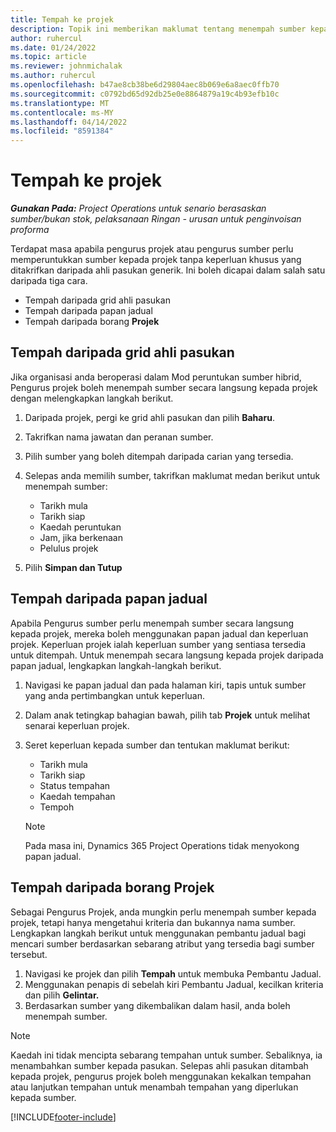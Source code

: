 ```yaml
---
title: Tempah ke projek
description: Topik ini memberikan maklumat tentang menempah sumber kepada projek.
author: ruhercul
ms.date: 01/24/2022
ms.topic: article
ms.reviewer: johnmichalak
ms.author: ruhercul
ms.openlocfilehash: b47ae8cb38be6d29804aec8b069e6a8aec0ffb70
ms.sourcegitcommit: c0792bd65d92db25e0e8864879a19c4b93efb10c
ms.translationtype: MT
ms.contentlocale: ms-MY
ms.lasthandoff: 04/14/2022
ms.locfileid: "8591384"
---
```

# <a name="book-to-a-project"></a>Tempah ke projek

_**Gunakan Pada:** Project Operations untuk senario berasaskan sumber/bukan stok, pelaksanaan Ringan - urusan untuk penginvoisan proforma_

Terdapat masa apabila pengurus projek atau pengurus sumber perlu memperuntukkan sumber kepada projek tanpa keperluan khusus yang ditakrifkan daripada ahli pasukan generik. Ini boleh dicapai dalam salah satu daripada tiga cara.

- Tempah daripada grid ahli pasukan
- Tempah daripada papan jadual
- Tempah daripada borang **Projek**

## <a name="book-from-the-team-member-grid"></a>Tempah daripada grid ahli pasukan

Jika organisasi anda beroperasi dalam Mod peruntukan sumber hibrid, Pengurus projek boleh menempah sumber secara langsung kepada projek dengan melengkapkan langkah berikut.

1. Daripada projek, pergi ke grid ahli pasukan dan pilih **Baharu**.
2. Takrifkan nama jawatan dan peranan sumber.
3. Pilih sumber yang boleh ditempah daripada carian yang tersedia.
4. Selepas anda memilih sumber, takrifkan maklumat medan berikut untuk menempah sumber:

    - Tarikh mula
    - Tarikh siap
    - Kaedah peruntukan
    - Jam, jika berkenaan
    - Pelulus projek

6. Pilih **Simpan dan Tutup**

## <a name="book-from-the-schedule-board"></a>Tempah daripada papan jadual

Apabila Pengurus sumber perlu menempah sumber secara langsung kepada projek, mereka boleh menggunakan papan jadual dan keperluan projek. Keperluan projek ialah keperluan sumber yang sentiasa tersedia untuk ditempah. Untuk menempah secara langsung kepada projek daripada papan jadual, lengkapkan langkah-langkah berikut.

1. Navigasi ke papan jadual dan pada halaman kiri, tapis untuk sumber yang anda pertimbangkan untuk keperluan.
2. Dalam anak tetingkap bahagian bawah, pilih tab **Projek** untuk melihat senarai keperluan projek.
3. Seret keperluan kepada sumber dan tentukan maklumat berikut:

    - Tarikh mula
    - Tarikh siap
    - Status tempahan
    - Kaedah tempahan
    - Tempoh
   
   > [!NOTE]
   > Pada masa ini, Dynamics 365 Project Operations tidak menyokong papan jadual.   

## <a name="book-from-the-project-form"></a>Tempah daripada borang Projek

Sebagai Pengurus Projek, anda mungkin perlu menempah sumber kepada projek, tetapi hanya mengetahui kriteria dan bukannya nama sumber. Lengkapkan langkah berikut untuk menggunakan pembantu jadual bagi mencari sumber berdasarkan sebarang atribut yang tersedia bagi sumber tersebut. 

1. Navigasi ke projek dan pilih **Tempah** untuk membuka Pembantu Jadual.
2. Menggunakan penapis di sebelah kiri Pembantu Jadual, kecilkan kriteria dan pilih **Gelintar.**
3. Berdasarkan sumber yang dikembalikan dalam hasil, anda boleh menempah sumber.

> [!NOTE]
> Kaedah ini tidak mencipta sebarang tempahan untuk sumber. Sebaliknya, ia menambahkan sumber kepada pasukan. Selepas ahli pasukan ditambah kepada projek, pengurus projek boleh menggunakan kekalkan tempahan atau lanjutkan tempahan untuk menambah tempahan yang diperlukan kepada sumber.


[!INCLUDE[footer-include](../includes/footer-banner.md)]
